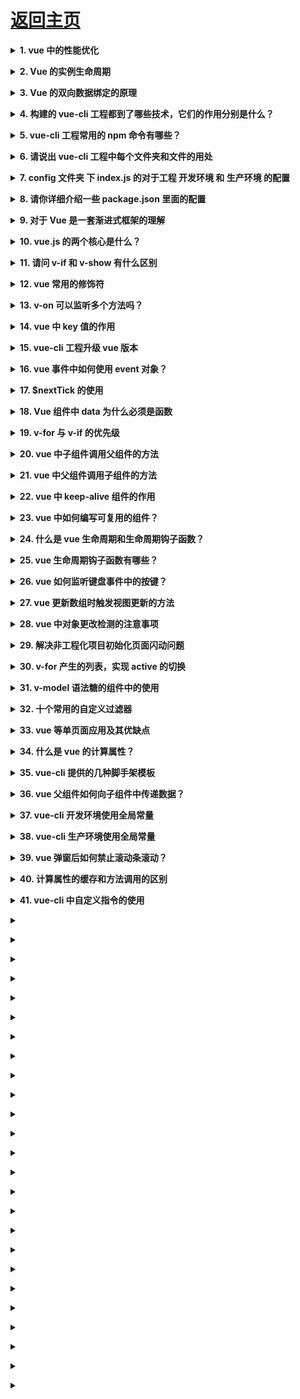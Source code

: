 # [返回主页](../README.md)

<b><details><summary>1. vue 中的性能优化</summary></b>

Vue 应用运行时性能优化措施

引入生产环境的 Vue 文件

使用单文件组件预编译模板

提取组件的 CSS 到单独到文件

利用 Object.freeze()提升性能

扁平化 Store 数据结构

合理使用持久化 Store 数据

组件懒加载

Vue 应用加载性能优化措施

服务端渲染 / 预渲染

组件懒加载

</details>

<b><details><summary>2. Vue 的实例生命周期</summary></b>

![vue_002](../images/vue_002.jpg)

（1） beforeCreate 初始化实例后 数据观测和事件配置之前调用

（2） created 实例创建完成后调用

（3） beforeMount 挂载开始前被用

（4） mounted el 被新建 vm.\$el 替换并挂在到实例上之后调用

（5） beforeUpdate 数据更新时调用

（6） updated 数据更改导致的 DOM 重新渲染后调用

（7） beforeDestory 实例被销毁前调用

（8） destroyed 实例销毁后调用

</details>

<b><details><summary>3. Vue 的双向数据绑定的原理</summary></b>

VUE 实现双向数据绑定的原理就是利用了 Object.defineProperty() 这个方法重新定义了对象获取属性值(get)和设置属性值(set)的操作来实现的。

</details>

<b><details><summary>4. 构建的 vue-cli 工程都到了哪些技术，它们的作用分别是什么？</summary></b>

1、vue.js：vue-cli 工程的核心，主要特点是 双向数据绑定 和 组件系统。

2、vue-router：vue 官方推荐使用的路由框架。

3、vuex：专为 Vue.js 应用项目开发的状态管理器，主要用于维护 vue 组件间共用的一些 变量 和 方法。

4、axios（ 或者 fetch 、ajax ）：用于发起 GET 、或 POST 等 http 请求，基于 Promise 设计。

5、vux 等：一个专为 vue 设计的移动端 UI 组件库。

6、创建一个 emit.js 文件，用于 vue 事件机制的管理。

7、webpack：模块加载和 vue-cli 工程打包器。

</details>

<b><details><summary>5. vue-cli 工程常用的 npm 命令有哪些？</summary></b>

下载 node_modules 资源包的命令：

npm install
启动 vue-cli 开发环境的 npm 命令：

npm run dev
vue-cli 生成 生产环境部署资源 的 npm 命令：

npm run build
用于查看 vue-cli 生产环境部署资源文件大小的 npm 命令：

npm run build --report
此命令必答，可以加深面试官好感！
命令效果：
![vue_001](../images/vue_001.jpg)

在浏览器上自动弹出一个 展示 vue-cli 工程打包后 app.js、manifest.js、vendor.js 文件里面所包含代码的页面。可以具此优化 vue-cli 生产环境部署的静态资源，提升 页面 的加载速度。

</details>

<b><details><summary>6. 请说出 vue-cli 工程中每个文件夹和文件的用处</summary></b>

```
vue-cli目录解析：

build 文件夹：用于存放 webpack 相关配置和脚本。开发中仅 偶尔使用 到此文件夹下 webpack.base.conf.js 用于配置 less、sass等css预编译库，或者配置一下 UI 库。
config 文件夹：主要存放配置文件，用于区分开发环境、线上环境的不同。 常用到此文件夹下 config.js 配置开发环境的 端口号、是否开启热加载 或者 设置生产环境的静态资源相对路径、是否开启gzip压缩、npm run build 命令打包生成静态资源的名称和路径等。
dist 文件夹：默认 npm run build 命令打包生成的静态资源文件，用于生产部署。
node_modules：存放npm命令下载的开发环境和生产环境的依赖包。
src: 存放项目源码及需要引用的资源文件。
src下assets：存放项目中需要用到的资源文件，css、js、images等。
src下componets：存放vue开发中一些公共组件：header.vue、footer.vue等。
src下emit：自己配置的vue集中式事件管理机制。
src下router：vue-router vue路由的配置文件。
src下service：自己配置的vue请求后台接口方法。
src下page：存在vue页面组件的文件夹。
src下util：存放vue开发过程中一些公共的.js方法。
src下vuex：存放 vuex 为vue专门开发的状态管理器。
src下app.vue：使用标签<route-view></router-view>渲染整个工程的.vue组件。
src下main.js：vue-cli工程的入口文件。
index.html：设置项目的一些meta头信息和提供<div id="app"></div>用于挂载 vue 节点。
package.json：用于 node_modules资源部 和 启动、打包项目的 npm 命令管理。
```

</details>

<b><details><summary>7. config 文件夹 下 index.js 的对于工程 开发环境 和 生产环境 的配置</summary></b>

```
build 对象下 对于 生产环境 的配置：

index：配置打包后入口.html文件的名称以及文件夹名称
assetsRoot：配置打包后生成的文件名称和路径
assetsPublicPath：配置 打包后 .html 引用静态资源的路径，一般要设置成 "./"
productionGzip：是否开发 gzip 压缩，以提升加载速度

dev 对象下 对于 开发环境 的配置：

port：设置端口号
autoOpenBrowser：启动工程时，自动打开浏览器
proxyTable：vue设置的代理，用以解决 跨域 问题
```

</details>

<b><details><summary>8. 请你详细介绍一些 package.json 里面的配置</summary></b>

```
scripts：npm run xxx 命令调用node执行的 .js 文件
dependencies：生产环境依赖包的名称和版本号，即这些 依赖包 都会打包进 生产环境的JS文件里面
devDependencies：开发环境依赖包的名称和版本号，即这些 依赖包 只用于 代码开发 的时候，不会打包进 生产环境js文件 里面。
```

</details>

<b><details><summary>9. 对于 Vue 是一套渐进式框架的理解</summary></b>

每个框架都不可避免会有自己的一些特点，从而会对使用者有一定的要求，这些要求就是主张，主张有强有弱，它的强势程度会影响在业务开发中的使用方式。

1、使用 vue，你可以在原有大系统的上面，把一两个组件改用它实现，当 jQuery 用；

2、也可以整个用它全家桶开发，当 Angular 用；

3、还可以用它的视图，搭配你自己设计的整个下层用。你可以在底层数据逻辑的地方用 OO(Object–Oriented )面向对象和设计模式的那套理念。
也可以函数式，都可以。

它只是个轻量视图而已，只做了自己该做的事，没有做不该做的事，仅此而已。

你不必一开始就用 Vue 所有的全家桶，根据场景，官方提供了方便的框架供你使用。

场景联想
场景 1：
维护一个老项目管理后台，日常就是提交各种表单了，这时候你可以把 vue 当成一个 js 库来使用，就用来收集 form 表单，和表单验证。

场景 2：
得到 boss 认可， 后面整个页面的 dom 用 Vue 来管理，抽组件，列表用 v-for 来循环，用数据驱动 DOM 的变化

场景 3:
越来越受大家信赖，领导又找你了，让你去做一个移动端 webapp，直接上了 vue 全家桶！

场景 1-3 从最初的只因多看你一眼而用了前端 js 库，一直到最后的大型项目解决方案。

</details>

<b><details><summary>10. vue.js 的两个核心是什么？</summary></b>

数据驱动和组件化思想

</details>

<b><details><summary>11. 请问 v-if 和 v-show 有什么区别</summary></b>

显示来看 v-if 是“真正的”条件渲染，因为它会确保在切换过程中条件块内的事件监听器和子组件适当地被销毁和重建；而 v-show 不管初始条件是什么，元素总是会被渲染，并且只是简单地基于 CSS 进行切换。

一般来说， v-if 有更高的切换开销，而 v-show 有更高的初始渲染开销。因此，如果需要非常频繁地切换，则使用 v-show 较好；如果在运行时条件不太可能改变，则使用 v-if 较好。

</details>

<b><details><summary>12. vue 常用的修饰符</summary></b>

[答案](https://blog.csdn.net/qq_42238554/article/details/86592295)

</details>

<b><details><summary>13. v-on 可以监听多个方法吗？</summary></b>

肯定可以的。

```
<input type="text" :value="name" @input="onInput" @focus="onFocus" @blur="onBlur" />
```

</details>

<b><details><summary>14. vue 中 key 值的作用</summary></b>

需要使用 key 来给每个节点做一个唯一标识，Diff 算法就可以正确的识别此节点，找到正确的位置区插入新的节点
所以一句话，key 的作用主要是为了高效的更新虚拟 DOM

</details>

<b><details><summary>15. vue-cli 工程升级 vue 版本</summary></b>

在项目目录里运行 npm upgrade vue vue-template-compiler，不出意外的话，可以正常运行和 build。如果有任何问题，删除 node_modules 文件夹然后重新运行 npm i 即可。（简单的说就是升级 vue 和 vue-template-compiler 两个插件）

</details>

<b><details><summary>16. vue 事件中如何使用 event 对象？</summary></b>

v-on 指令（可以简写为 @）

1、使用不带圆括号的形式，event 对象将被自动当做实参传入；

2、使用带圆括号的形式，我们需要使用 \$event 变量显式传入 event 对象。

解释：

一、event 对象

（一）事件的 event 对象

你说你是搞前端的，那么你肯定就知道事件，知道事件，你就肯定知道 event 对象吧？各种的库、框架多少都有针对 event 对象的处理。比如 jquery，通过它内部进行一定的封装，我们开发的时候，就无需关注 event 对象的部分兼容性问题。最典型的，如果我们要阻止默认事件，在 chrome 等浏览器中，我们可能要写一个：

```
event.preventDefault();
```

而在 IE 中，我们则需要写：

```
event.returnValue = false;
```

多亏了 jquery ，跨浏览器的实现，我们统一只需要写：

```
event.preventDefault();
```

兼容？jquery 内部帮我们搞定了。类似的还有比如阻止事件冒泡以以及事件绑定（addEventListener / attachEvent）等，简单到很多的后端都会使用 \$('xxx').bind(...)，这不是我们今天的重点，我们往下看。

（二）vue 中的 event 对象

我们知道，相比于 jquery，vue 的事件绑定可以显得更加直观和便捷，我们只需要在模板上添加一个 v-on 指令（还可以简写为 @），即可完成类似于 \$('xxx').bind 的效果，少了一个利用选择器查询元素的操作。我们知道，jquery 中，event 对象会被默认当做实参传入到处理函数中，如下

```
$('body').bind('click', function (event) {
  console.log(typeof event);        // object
});
```

这里直接就获取到了 event 对象，那么问题来了，vue 中呢？

```
<div id="app">
    <button v-on:click="click">click me</button>
</div>
...
var app = new Vue({
    el: '#app',
    methods: {
        click(event) {
            console.log(typeof event);    // object
        }
    }
});
```

这里的实现方式看起来和 jquery 是一致的啊，但是实际上，vue 比 jquery 要要复杂得多，jquery 官方也明确的说，v-on 不简单是 addEventListener 的语法糖。在 jquery 中，我们传入到 bind 方法中的回调，只能是一个函数表类型的变量或者一个匿名函数，传递的时候，还不能执行它（在后面加上一堆圆括号），否则就变成了取这一个函数的返回值作为事件回调。而我们知道，vue 的 v-on 指令接受的值可以是函数执行的形式，比如 v-on:click="click(233)" 。这里我们可以传递任何需要传递的参数，甚至可以不传递参数：

```
<div id="app">
    <button v-on:click="click()">click me</button>
</div>
...
var app = new Vue({
    el: '#app',
    methods: {
        click(event) {
            console.log(typeof event);    // undefined
        }
    }
});
```

咦？我的 event 对象呢？怎么不见了？打印看看 arguments.length 也是 0，说明这时候确实没有实参被传入进来。T_T，那我们如果既需要传递参数，又需要用到 event 对象，这个该怎么办呢？

（三）\$event

翻看 vue 文档，不难发现，其实我们可以通过将一个特殊变量 \$event 传入到回调中解决这个问题：

```
<div id="app">
    <button v-on:click="click($event, 233)">click me</button>
</div>
...
var app = new Vue({
    el: '#app',
    methods: {
        click(event, val) {
            console.log(typeof event);    // object
        }
    }
});
```

好吧，这样看起来就正常了。
简单总结来说：

使用不带圆括号的形式，event 对象将被自动当做实参传入；

使用带圆括号的形式，我们需要使用 \$event 变量显式传入 event 对象。

二、乌龙
前面都算是铺垫吧，现在真正的乌龙来了。
翻看小伙伴儿的代码，偶然看到了类似下面的代码：

```
<div id="app">
    <button v-on:click="click(233)">click me</button>
</div>
...
var app = new Vue({
    el: '#app',
    methods: {
        click(val) {
            console.log(typeof event);    // object
        }
    }
});
```

看到这一段代码，我的内心是崩溃的，丢进 chrome 里面一跑，尼玛还真可以，打印 arguments.length，也是正常的 1。尼玛！这是什么鬼？毁三观啊？
既没有传入实参，也没有接收的形参，这个 event 对象的来源，要么是上级作用链，要么。。。是全局作用域。。。全局的，不禁想到了 window.event
。再次上 MDN 确认了一下，果然，window.event，ie 和 chrome 都在 window 对象上有这样一个属性：

![vue_003](../images/vue_003.jpg)

代码丢进 Firefox 中运行，event 果然就变成了 undefined 了。额，这个我也不知道说什么了。。。

</details>

<b><details><summary>17. \$nextTick 的使用</summary></b>

1、什么是 Vue.nextTick()？？

定义：在下次 DOM 更新循环结束之后执行延迟回调。在修改数据之后立即使用这个方法，获取更新后的 DOM。

所以就衍生出了这个获取更新后的 DOM 的 Vue 方法。所以放在 Vue.nextTick()回调函数中的执行的应该是会对 DOM 进行操作的 js 代码；

理解：nextTick()，是将回调函数延迟在下一次 dom 更新数据后调用，简单的理解是：当数据更新了，在 dom 中渲染后，自动执行该函数，

```

<template>
  <div class="hello">
    <div>
      <button id="firstBtn" @click="testClick()" ref="aa">{{testMsg}}</button>
    </div>
  </div>
</template>

<script>
export default {
  name: 'HelloWorld',
  data () {
    return {
      testMsg:"原始值",
    }
  },
  methods:{
    testClick:function(){
      let that=this;
      that.testMsg="修改后的值";
      console.log(that.$refs.aa.innerText);   //that.$refs.aa获取指定DOM，输出：原始值
    }
  }
}
</script>
```

使用 this.\$nextTick()

```
methods:{
    testClick:function(){
      let that=this;
      that.testMsg="修改后的值";
      that.$nextTick(function(){
        console.log(that.$refs.aa.innerText);  //输出：修改后的值
      });
    }
  }
```

注意：Vue 实现响应式并不是数据发生变化之后 DOM 立即变化，而是按一定的策略进行 DOM 的更新。$nextTick 是在下次 DOM 更新循环结束之后执行延迟回调，在修改数据之后使用 $nextTick，则可以在回调中获取更新后的 DOM，

2、什么时候需要用的 Vue.nextTick()？？

1、Vue 生命周期的 created()钩子函数进行的 DOM 操作一定要放在 Vue.nextTick()的回调函数中，原因是在 created()钩子函数执行的时候 DOM 其实并未进行任何渲染，而此时进行 DOM 操作无异于徒劳，所以此处一定要将 DOM 操作的 js 代码放进 Vue.nextTick()的回调函数中。与之对应的就是 mounted 钩子函数，因为该钩子函数执行时所有的 DOM 挂载已完成。

```
created(){
    let that=this;
    that.$nextTick(function(){  //不使用this.$nextTick()方法会报错
        that.$refs.aa.innerHTML="created中更改了按钮内容";  //写入到DOM元素
    });
}
```

2、当项目中你想在改变 DOM 元素的数据后基于新的 dom 做点什么，对新 DOM 一系列的 js 操作都需要放进 Vue.nextTick()的回调函数中；通俗的理解是：更改数据后当你想立即使用 js 操作新的视图的时候需要使用它

```

<template>
  <div class="hello">
    <h3 id="h">{{testMsg}}</h3>
  </div>
</template>

<script>
export default {
  name: 'HelloWorld',
  data () {
    return {
      testMsg:"原始值",
    }
  },
  methods:{
    changeTxt:function(){
      let that=this;
      that.testMsg="修改后的文本值";  //vue数据改变，改变dom结构
      let domTxt=document.getElementById('h').innerText;  //后续js对dom的操作
      console.log(domTxt);  //输出可以看到vue数据修改后DOM并没有立即更新，后续的dom都不是最新的
      if(domTxt==="原始值"){
        console.log("文本data被修改后dom内容没立即更新");
      }else {
        console.log("文本data被修改后dom内容被马上更新了");
      }
    },

  }
}
</script>
```

正确的用法是：vue 改变 dom 元素结构后使用 vue.\$nextTick()方法来实现 dom 数据更新后延迟执行后续代码

```
    changeTxt:function(){
      let that=this;
      that.testMsg="修改后的文本值";  //修改dom结构

      that.$nextTick(function(){  //使用vue.$nextTick()方法可以dom数据更新后延迟执行
        let domTxt=document.getElementById('h').innerText;
        console.log(domTxt);  //输出可以看到vue数据修改后并没有DOM没有立即更新，
        if(domTxt==="原始值"){
          console.log("文本data被修改后dom内容没立即更新");
        }else {
          console.log("文本data被修改后dom内容被马上更新了");
        }
      });
    }
```

3、在使用某个第三方插件时 ，希望在 vue 生成的某些 dom 动态发生变化时重新应用该插件，也会用到该方法，这时候就需要在 \$nextTick 的回调函数中执行重新应用插件的方法。

Vue.nextTick(callback) 使用原理：

原因是，Vue 是异步执行 dom 更新的，一旦观察到数据变化，Vue 就会开启一个队列，然后把在同一个事件循环 (event loop) 当中观察到数据变化的 watcher 推送进这个队列。如果这个 watcher 被触发多次，只会被推送到队列一次。这种缓冲行为可以有效的去掉重复数据造成的不必要的计算和 DOm 操作。而在下一个事件循环时，Vue 会清空队列，并进行必要的 DOM 更新。
当你设置 vm.someData = 'new value'，DOM 并不会马上更新，而是在异步队列被清除，也就是下一个事件循环开始时执行更新时才会进行必要的 DOM 更新。如果此时你想要根据更新的 DOM 状态去做某些事情，就会出现问题。。为了在数据变化之后等待 Vue 完成更新 DOM ，可以在数据变化之后立即使用 Vue.nextTick(callback) 。这样回调函数在 DOM 更新完成后就会调用。

</details>

<b><details><summary>18. Vue 组件中 data 为什么必须是函数</summary></b>

在 new Vue() 中，data 是可以作为一个对象进行操作的，然而在 component 中，data 只能以函数的形式存在，不能直接将对象赋值给它，这并非是 Vue 自身如此设计，而是跟 JavaScript 特性相关，我们来回顾下 JavaScript 的原型链

```
var Component = function() {};
Component.prototype.data = {
    message: 'Love'
}
var component1 = new Component(),
    component2 = new Component();
component1.data.message = 'Peace';
console.log(component2.data.message);  // Peace
```

以上两个实例都引用同一个对象，当其中一个实例属性改变时，另一个实例属性也随之改变，只有当两个实例拥有自己的作用域时，才不会互相干扰 ！！！！！这句是重点！！！！！

```
var Component = function() {
    this.data = this.data()
}
Component.prototype.data = function(){
    return {
        message: 'Love'
    }
}
var component1 = new Component(),
    component2 = new Component();
component1.data.message = 'Peace';
console.log(component2.data.message);  // Love
```

</details>

<b><details><summary>19. v-for 与 v-if 的优先级</summary></b>

v-for 比 v-if 优先

</details>

<b><details><summary>20. vue 中子组件调用父组件的方法</summary></b>

第一种方法是直接在子组件中通过 this.\$parent.event 来调用父组件的方法

父组件

```
<template>
  <div>
    <child></child>
  </div>
</template>
<script>
  import child from '~/components/dam/child';
  export default {
    components: {
      child
    },
    methods: {
      fatherMethod() {
        console.log('测试');
      }
    }
  };
</script>
```

子组件

```
<template>
  <div>
    <button @click="childMethod()">点击</button>
  </div>
</template>
<script>
  export default {
    methods: {
      childMethod() {
        this.$parent.fatherMethod();
      }
    }
  };
</script>
```

第二种方法是在子组件里用\$emit 向父组件触发一个事件，父组件监听这个事件就行了

父组件

```
<template>
  <div>
    <child @fatherMethod="fatherMethod"></child>
  </div>
</template>
<script>
  import child from '~/components/dam/child';
  export default {
    components: {
      child
    },
    methods: {
      fatherMethod() {
        console.log('测试');
      }
    }
  };
</script>
```

子组件

```
<template>
  <div>
    <button @click="childMethod()">点击</button>
  </div>
</template>
<script>
  export default {
    methods: {
      childMethod() {
        this.$emit('fatherMethod');
      }
    }
  };
</script>
```

第三种是父组件把方法传入子组件中，在子组件里直接调用这个方法

父组件

```
<template>
  <div>
    <child :fatherMethod="fatherMethod"></child>
  </div>
</template>
<script>
  import child from '~/components/dam/child';
  export default {
    components: {
      child
    },
    methods: {
      fatherMethod() {
        console.log('测试');
      }
    }
  };
</script>
```

子组件

```
<template>
  <div>
    <button @click="childMethod()">点击</button>
  </div>
</template>
<script>
  export default {
    props: {
      fatherMethod: {
        type: Function,
        default: null
      }
    },
    methods: {
      childMethod() {
        if (this.fatherMethod) {
          this.fatherMethod();
        }
      }
    }
  };
</script>
```

</details>

<b><details><summary>21. vue 中父组件调用子组件的方法</summary></b>

使用\$refs

父组件

```
<template>
  <div>
    <button @click="clickParent">点击</button>
    <child ref="mychild"></child>
  </div>
</template>

<script>
  import Child from './child';
  export default {
    name: "parent",
    components: {
      child: Child
    },
    methods: {
      clickParent() {
        this.$refs.mychild.parentHandleclick("嘿嘿嘿");  // 划重点！！！！
      }
    }
  }
</script>
```

子组件

```
<template>
  <div>
    child
  </div>
</template>

<script>
  export default {
    name: "child",
    props: "someprops",
    methods: {
      parentHandleclick(e) {
        console.log(e)
      }
    }
  }
</script>
```

</details>

<b><details><summary>22. vue 中 keep-alive 组件的作用</summary></b>

keep-alive 是 Vue 内置的一个组件，可以使被包含的组件保留状态，或避免重新渲染。

用法也很简单：

```
<keep-alive>
  <component>
    <!-- 该组件将被缓存！ -->
  </component>
</keep-alive>
```

props
_ include - 字符串或正则表达，只有匹配的组件会被缓存
_ exclude - 字符串或正则表达式，任何匹配的组件都不会被缓存

```
// 组件 a
export default {
  name: ‘a‘,
  data () {
    return {}
  }
}
```

```
<keep-alive include="a">
  <component>
    <!-- name 为 a 的组件将被缓存！ -->
  </component>
</keep-alive>可以保留它的状态或避免重新渲染
```

```
<keep-alive exclude="a">
  <component>
    <!-- 除了 name 为 a 的组件都将被缓存！ -->
  </component>
</keep-alive>可以保留它的状态或避免重新渲染
```

但实际项目中,需要配合 vue-router 共同使用.

router-view 也是一个组件，如果直接被包在 keep-alive 里面，所有路径匹配到的视图组件都会被缓存：

```
<keep-alive>
    <router-view>
        <!-- 所有路径匹配到的视图组件都会被缓存！ -->
    </router-view>
</keep-alive>
```

如果只想 router-view 里面某个组件被缓存，怎么办？

增加 router.meta 属性

```
// routes 配置
export default [
  {
    path: ‘/‘,
    name: ‘home‘,
    component: Home,
    meta: {
      keepAlive: true // 需要被缓存
    }
  }, {
    path: ‘/:id‘,
    name: ‘edit‘,
    component: Edit,
    meta: {
      keepAlive: false // 不需要被缓存
    }
  }
]
```

```
<keep-alive>
    <router-view v-if="$route.meta.keepAlive">
        <!-- 这里是会被缓存的视图组件，比如 Home！ -->
    </router-view>
</keep-alive>

<router-view v-if="!$route.meta.keepAlive">
    <!-- 这里是不被缓存的视图组件，比如 Edit！ -->
</router-view>
```

</details>

<b><details><summary>23. vue 中如何编写可复用的组件？</summary></b>

总结组件的职能，什么需要外部控制（即 props 传啥），组件需要控制外部吗（\$emit）,是否需要插槽（slot）

</details>

<b><details><summary>24. 什么是 vue 生命周期和生命周期钩子函数？</summary></b>

vue 的生命周期就是 vue 实例从创建到销毁的过程

![vue_004](../images/vue_004.jpg)
![vue_005](../images/vue_005.jpg)

</details>

<b><details><summary>25. vue 生命周期钩子函数有哪些？</summary></b>

![vue_005](../images/vue_005.jpg)

</details>

<b><details><summary>26. vue 如何监听键盘事件中的按键？</summary></b>

[链接](https://blog.csdn.net/xiaxiangyun/article/details/80404768)

</details>

<b><details><summary>27. vue 更新数组时触发视图更新的方法</summary></b>

1.Vue.set 可以设置对象或数组的值，通过 key 或数组索引，可以触发视图更新

```
数组修改

Vue.set(array, indexOfItem, newValue)
this.array.$set(indexOfItem, newValue)
对象修改

Vue.set(obj, keyOfItem, newValue)
this.obj.$set(keyOfItem, newValue)
```

2.Vue.delete 删除对象或数组中元素，通过 key 或数组索引，可以触发视图更新

```
数组修改

Vue.delete(array, indexOfItem)
this.array.$delete(indexOfItem)
对象修改

Vue.delete(obj, keyOfItem)
this.obj.$delete(keyOfItem)
```

3.数组对象直接修改属性，可以触发视图更新

```
this.array[0].show = true;
this.array.forEach(function(item){
    item.show = true;
});
```

4.splice 方法修改数组，可以触发视图更新

```
this.array.splice(indexOfItem, 1, newElement)
```

5.数组整体修改，可以触发视图更新

```
var tempArray = this.array;
tempArray[0].show = true;
this.array = tempArray;
```

6.用 Object.assign 或 lodash.assign 可以为对象添加响应式属性，可以触发视图更新

```
//Object.assign的单层的覆盖前面的属性，不会递归的合并属性
this.obj = Object.assign({},this.obj,{a:1, b:2})

//assign与Object.assign一样
this.obj = _.assign({},this.obj,{a:1, b:2})

//merge会递归的合并属性
this.obj = _.merge({},this.obj,{a:1, b:2})
```

7.Vue 提供了如下的数组的变异方法，可以触发视图更新

```
push()
pop()
shift()
unshift()
splice()
sort()
reverse()
```

</details>

<b><details><summary>28. vue 中对象更改检测的注意事项</summary></b>

</details>

<b><details><summary>29. 解决非工程化项目初始化页面闪动问题</summary></b>

</details>

<b><details><summary>30. v-for 产生的列表，实现 active 的切换</summary></b>

</details>

<b><details><summary>31. v-model 语法糖的组件中的使用</summary></b>

</details>

<b><details><summary>32. 十个常用的自定义过滤器</summary></b>

</details>

<b><details><summary>33. vue 等单页面应用及其优缺点</summary></b>

</details>

<b><details><summary>34. 什么是 vue 的计算属性？</summary></b>

</details>

<b><details><summary>35. vue-cli 提供的几种脚手架模板</summary></b>

</details>

<b><details><summary>36. vue 父组件如何向子组件中传递数据？</summary></b>

</details>

<b><details><summary>37. vue-cli 开发环境使用全局常量</summary></b>

</details>

<b><details><summary>38. vue-cli 生产环境使用全局常量</summary></b>

</details>

<b><details><summary>39. vue 弹窗后如何禁止滚动条滚动？</summary></b>

</details>

<b><details><summary>40. 计算属性的缓存和方法调用的区别</summary></b>

</details>

<b><details><summary>41. vue-cli 中自定义指令的使用</summary></b>

</details>

<b><details><summary></summary></b>

</details>

<b><details><summary></summary></b>

</details>

<b><details><summary></summary></b>

</details>

<b><details><summary></summary></b>

</details>

<b><details><summary></summary></b>

</details>

<b><details><summary></summary></b>

</details>

<b><details><summary></summary></b>

</details>

<b><details><summary></summary></b>

</details>

<b><details><summary></summary></b>

</details>

<b><details><summary></summary></b>

</details>

<b><details><summary></summary></b>

</details>

<b><details><summary></summary></b>

</details>

<b><details><summary></summary></b>

</details>

<b><details><summary></summary></b>

</details>

<b><details><summary></summary></b>

</details>

<b><details><summary></summary></b>

</details>

<b><details><summary></summary></b>

</details>

<b><details><summary></summary></b>

</details>

<b><details><summary></summary></b>

</details>

<b><details><summary></summary></b>

</details>

<b><details><summary></summary></b>

</details>

<b><details><summary></summary></b>

</details>

<b><details><summary></summary></b>

</details>

<b><details><summary></summary></b>

</details>

<b><details><summary></summary></b>

</details>
